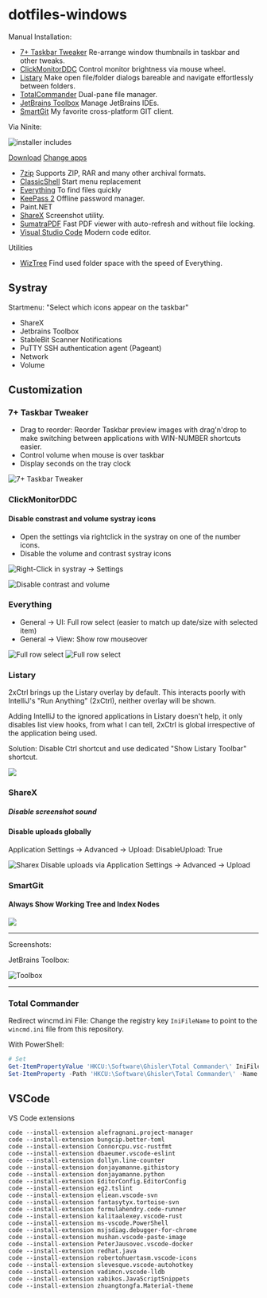 # dotfiles-windows

Manual Installation:
- [7+ Taskbar Tweaker](http://rammichael.com/7-taskbar-tweaker) Re-arrange window thumbnails in taskbar and other tweaks.
- [ClickMonitorDDC](http://clickmonitorddc.bplaced.net/)  Control monitor brightness via mouse wheel.
- [Listary](https://www.listary.com/) Make open file/folder dialogs bareable and navigate effortlessly between folders.
- [TotalCommander](https://www.ghisler.com/download.htm) Dual-pane file manager.
- [JetBrains Toolbox](https://www.jetbrains.com/toolbox/app/) Manage JetBrains IDEs.
- [SmartGit](https://www.syntevo.com/smartgit/download/) My favorite cross-platform GIT client.

Via Ninite:

![installer includes](img/ninite_installer_includes.png)

[Download](https://ninite.com/7zip-classicstart-everything-keepass2-paint.net-sharex-sumatrapdf-vscode/)
[Change apps](https://ninite.com/?select=7zip-classicstart-everything-keepass2-paint.net-sharex-sumatrapdf-vscode)

- [7zip](https://www.7-zip.org/) Supports ZIP, RAR and many other archival formats.
- [ClassicShell](http://www.classicshell.net/) Start menu replacement
- [Everything](https://www.voidtools.com/downloads/)
  To find files quickly
- [KeePass 2](https://keepass.info/download.html) Offline password manager.
- Paint.NET
- [ShareX](https://getsharex.com/) Screenshot utility.
- [SumatraPDF](https://www.sumatrapdfreader.org/free-pdf-reader.html) Fast PDF viewer with auto-refresh and without file locking.
- [Visual Studio Code](https://code.visualstudio.com/) Modern code editor.

Utilities

- [WizTree](https://antibody-software.com/web/software/software/wiztree-finds-the-files-and-folders-using-the-most-disk-space-on-your-hard-drive/) Find used folder space with the speed of Everything.

## Systray

Startmenu: "Select which icons appear on the taskbar"
- ShareX
- Jetbrains Toolbox
- StableBit Scanner Notifications
- PuTTY SSH authentication agent (Pageant)
- Network
- Volume

## Customization
### 7+ Taskbar Tweaker

- Drag to reorder: Reorder Taskbar preview images with drag'n'drop to make switching between applications with WIN-NUMBER shortcuts easier.
- Control volume when mouse is over taskbar
- Display seconds on the tray clock

![7+ Taskbar Tweaker](img/7_plus_taskbar_tweaker.png)

### ClickMonitorDDC

#### Disable constrast and volume systray icons

- Open the settings via rightclick in the systray on one of the number icons.
- Disable the volume and contrast systray icons

![Right-Click in systray -> Settings](img/clickmonitorddc_1.png)


![Disable contrast and volume](img/clickmonitorddc_2_settings.png)

### Everything

- General -> UI: Full row select (easier to match up date/size with selected item)
- General -> View: Show row mouseover

![Full row select](img/everything_full_row_select.png)
![Full row select](img/everything_show_row_mouseover.png)

### Listary

2xCtrl brings up the Listary overlay by default. This interacts poorly with IntelliJ's "Run Anything" (2xCtrl), neither overlay will be shown.

Adding IntelliJ to the ignored applications in Listary doesn't help, it only disables list view hooks, from what I can tell, 2xCtrl is global irrespective of the application being used.

Solution: Disable Ctrl shortcut and use dedicated "Show Listary Toolbar" shortcut.

![](img/listary_settings.png)

### ShareX

##### Disable screenshot sound

#### Disable uploads globally

Application Settings -> Advanced -> Upload: DisableUpload: True

![Sharex Disable uploads via Application Settings -> Advanced -> Upload](img/sharex_disable_upload.png)

### SmartGit

#### Always Show Working Tree and Index Nodes

![](img/smartgit_clean.png)

---

Screenshots:

JetBrains Toolbox:

![Toolbox](img/toolbox.png)




---

### Total Commander

Redirect wincmd.ini File: Change the registry key `IniFileName` to point to the `wincmd.ini` file from this repository.

With PowerShell:
```powershell
# Set 
Get-ItemPropertyValue 'HKCU:\Software\Ghisler\Total Commander\' IniFileName
Set-ItemProperty -Path 'HKCU:\Software\Ghisler\Total Commander\' -Name 'IniFileName' -Value 'INSERT_PATH_TO_DOTFILES\totalcmd\wincmd.ini'
```


## VSCode

VS Code extensions

```
code --install-extension alefragnani.project-manager
code --install-extension bungcip.better-toml
code --install-extension Connorcpu.vsc-rustfmt
code --install-extension dbaeumer.vscode-eslint
code --install-extension dollyn.line-counter
code --install-extension donjayamanne.githistory
code --install-extension donjayamanne.python
code --install-extension EditorConfig.EditorConfig
code --install-extension eg2.tslint
code --install-extension eliean.vscode-svn
code --install-extension fantasytyx.tortoise-svn
code --install-extension formulahendry.code-runner
code --install-extension kalitaalexey.vscode-rust
code --install-extension ms-vscode.PowerShell
code --install-extension msjsdiag.debugger-for-chrome
code --install-extension mushan.vscode-paste-image
code --install-extension PeterJausovec.vscode-docker
code --install-extension redhat.java
code --install-extension robertohuertasm.vscode-icons
code --install-extension slevesque.vscode-autohotkey
code --install-extension vadimcn.vscode-lldb
code --install-extension xabikos.JavaScriptSnippets
code --install-extension zhuangtongfa.Material-theme
```